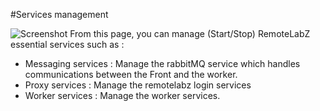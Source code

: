 #Services management

![Screenshot](/images/Administrator/Service_Overview.png)
From this page, you can manage (Start/Stop) RemoteLabZ essential services such as : 

 * Messaging services : Manage the rabbitMQ service which handles communications between the Front and the worker.
 * Proxy services : Manage the remotelabz login services
 * Worker services : Manage the worker services. 



